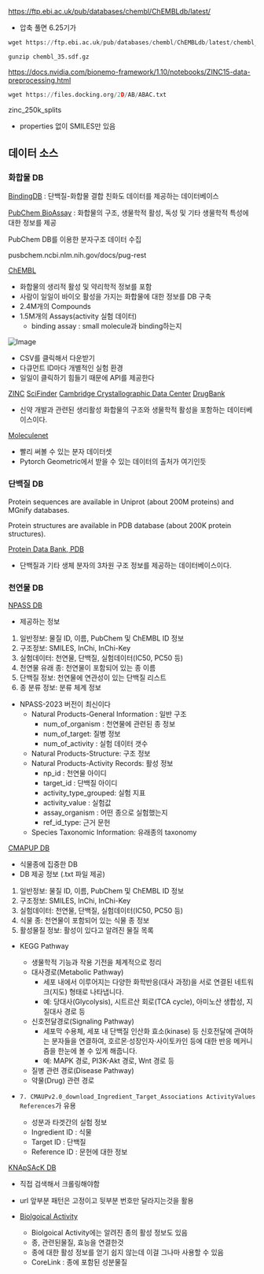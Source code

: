 https://ftp.ebi.ac.uk/pub/databases/chembl/ChEMBLdb/latest/


- 압축 풀면 6.25기가
```python
wget https://ftp.ebi.ac.uk/pub/databases/chembl/ChEMBLdb/latest/chembl_35.sdf.gz

gunzip chembl_35.sdf.gz

```

https://docs.nvidia.com/bionemo-framework/1.10/notebooks/ZINC15-data-preprocessing.html

```python
wget https://files.docking.org/2D/AB/ABAC.txt 
```



zinc_250k_splits
- properties 없이 SMILES만 있음


## 데이터 소스

### 화합물 DB

[BindingDB](https://www.bindingdb.org/rwd/bind/) : 단백질-화합물 결합 친화도 데이터를 제공하는 데이터베이스

[PubChem BioAssay](https://pubchem.ncbi.nlm.nih.gov) : 화합물의 구조, 생물학적 활성, 독성 및 기타 생물학적 특성에 대한 정보를 
제공


PubChem DB를 이용한 분자구조 데이터 수집

pusbchem.ncbi.nlm.nih.gov/docs/pug-rest

[ChEMBL](https://www.ebi.ac.uk/chembl/)
- 화합물의 생리적 활성 및 약리학적 정보를 포함
- 사람이 일일이 바이오 활성을 가지는 화합물에 대한 정보를 DB 구축
- 2.4M개의 Compounds
- 1.5M개의 Assays(activity 실험 데이터)
    - binding assay : small molecule과 binding하는지


![Image](https://github.com/user-attachments/assets/10a58e37-8e3f-45fd-b9de-142a13eb763f)

- CSV를 클릭해서 다운받기
- 다큐먼트 ID마다 개별적인 실험 환경
- 일일이 클릭하기 힘들기 때문에 API를 제공한다


[ZINC](http://zinc.docking.org/)
[SciFinder](https://scifinder.cas.org/)
[Cambridge Crystallographic Data Center](https://www.ccdc.cam.ac.uk/structures)
[DrugBank](https://www.drugbank.ca/)
- 신약 개발과 관련된 생리활성 화합물의 구조와 생물학적 활성을 포함하는 데이터베이스이다.

[Moleculenet](https://moleculenet.org/datasets-1)
- 빨리 써볼 수 있는 분자 데이터셋
- Pytorch Geometric에서 받을 수 있는 데이터의 출처가 여기인듯


### 단백질 DB

Protein sequences are available in Uniprot (about 200M proteins) and MGnify databases.

Protein structures are available in PDB database (about 200K protein structures).

[Protein Data Bank, PDB](https://www.rcsb.org/)
- 단백질과 기타 생체 분자의 3차원 구조 정보를 제공하는 데이터베이스이다.



### 천연물 DB

[NPASS DB](https://bidd.group/NPASS-2018/downloadnpass.html)
- 제공하는 정보
1. 일반정보: 물질 ID, 이름, PubChem 및 ChEMBL ID 정보
2. 구조정보: SMILES, InChi, InChi-Key
3. 실험데이터: 천연물, 단백질, 실험데이터(IC50, PC50 등)
4. 천연물 유래 종: 천연물이 포함되어 있는 종 이름
5. 단백질 정보: 천연물에 연관성이 있는 단백질 리스트
6. 종 분류 정보: 분류 체계 정보

- NPASS-2023 버전이 최신이다
    - Natural Products-General Information : 일반 구조
        - num_of_organism : 천연물에 관련된 종 정보
        - num_of_target: 질병 정보
        - num_of_activity : 실험 데이터 갯수
    - Natural Products-Structure: 구조 정보
    - Natural Products-Activity Records: 활성 정보
        - np_id : 천연물 아이디
        - target_id : 단백질 아이디
        - activity_type_grouped: 실험 지표
        - activity_value : 실험값
        - assay_organism : 어떤 종으로 실험했는지 
        - ref_id_type: 근거 문헌
    -  Species Taxonomic Information: 유래종의 taxonomy


[CMAPUP DB](https://bidd.group/CMAUP/download.html)
- 식물종에 집중한 DB
- DB 제공 정보 (.txt 파일 제공)
1. 일반정보: 물질 ID, 이름, PubChem 및 ChEMBL ID 정보
2. 구조정보: SMILES, InChi, InChi-Key
3. 실험데이터: 천연물, 단백질, 실험데이터(IC50, PC50 등)
4. 식물 종: 천연물이 포함되어 있는 식물 종 정보
5. 활성물질 정보: 활성이 있다고 알려진 물질 목록

- KEGG Pathway
    - 생물학적 기능과 작용 기전을 체계적으로 정리
    - 대사경로(Metabolic Pathway)
        - 세포 내에서 이루어지는 다양한 화학반응(대사 과정)을 서로 연결된 네트워크(지도) 형태로 나타냅니다.
        - 예: 당대사(Glycolysis), 시트르산 회로(TCA cycle), 아미노산 생합성, 지질대사 경로 등
    - 신호전달경로(Signaling Pathway) 
        - 세포막 수용체, 세포 내 단백질 인산화 효소(kinase) 등 신호전달에 관여하는 분자들을 연결하여, 호르몬·성장인자·사이토카인 등에 대한 반응 메커니즘을 한눈에 볼 수 있게 해줍니다.
        - 예: MAPK 경로, PI3K-Akt 경로, Wnt 경로 등
    - 질병 관련 경로(Disease Pathway) 
    - 약물(Drug) 관련 경로


- `7. CMAUPv2.0_download_Ingredient_Target_Associations ActivityValues References`가 유용
    - 성분과 타겟간의 실험 정보
    - Ingredient ID : 식물
    - Target ID : 단백질
    - Reference ID : 문헌에 대한 정보

[KNApSAcK DB](https://www.knapsackfamily.com/KNApSAcK_Family/)
- 직접 검색해서 크롤링해야함
- url 앞부분 패턴은 고정이고 뒷부분 번호만 달라지는것을 활용

- [Biolgoical Activity](https://www.knapsackfamily.com/BiologicalActivity/top.php)
    - Biolgoical Activity에는 알려진 종의 활성 정보도 있음
    - 종, 관련된물질, 효능을 연결한것
    - 종에 대한 활성 정보를 얻기 쉽지 않는데 이걸 그나마 사용할 수 있음
    - CoreLink : 종에 포함된 성분물질
